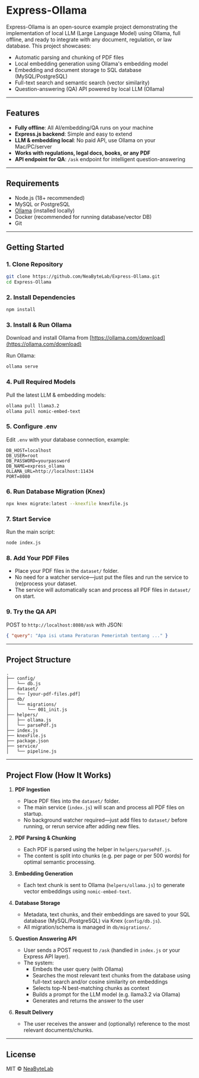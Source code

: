 # Express-Ollama

Express-Ollama is an open-source example project demonstrating the implementation of local LLM (Large Language Model) using Ollama, full offline, and ready to integrate with any document, regulation, or law database. This project showcases:

- Automatic parsing and chunking of PDF files
- Local embedding generation using Ollama's embedding model
- Embedding and document storage to SQL database (MySQL/PostgreSQL)
- Full-text search and semantic search (vector similarity)
- Question-answering (QA) API powered by local LLM (Ollama)

---

## Features

- **Fully offline**: All AI/embedding/QA runs on your machine
- **Express.js backend**: Simple and easy to extend
- **LLM & embedding local**: No paid API, use Ollama on your Mac/PC/server
- **Works with regulations, legal docs, books, or any PDF**
- **API endpoint for QA**: `/ask` endpoint for intelligent question-answering

---

## Requirements

- Node.js (18+ recommended)
- MySQL or PostgreSQL
- [Ollama](https://ollama.com/) (installed locally)
- Docker (recommended for running database/vector DB)
- Git

---

## Getting Started

### 1. Clone Repository

```bash
git clone https://github.com/NeaByteLab/Express-Ollama.git
cd Express-Ollama
```

### 2. Install Dependencies

```bash
npm install
```

### 3. Install & Run Ollama

Download and install Ollama from [https://ollama.com/download](https://ollama.com/download)

Run Ollama:

```bash
ollama serve
```

### 4. Pull Required Models

Pull the latest LLM & embedding models:

```bash
ollama pull llama3.2
ollama pull nomic-embed-text
```

### 5. Configure .env

Edit `.env` with your database connection, example:

```
DB_HOST=localhost
DB_USER=root
DB_PASSWORD=yourpassword
DB_NAME=express_ollama
OLLAMA_URL=http://localhost:11434
PORT=8080
```

### 6. Run Database Migration (Knex)

```bash
npx knex migrate:latest --knexfile knexfile.js
```

### 7. Start Service

Run the main script:

```bash
node index.js
```

### 8. Add Your PDF Files

- Place your PDF files in the `dataset/` folder.
- No need for a watcher service—just put the files and run the service to (re)process your dataset.
- The service will automatically scan and process all PDF files in `dataset/` on start.

### 9. Try the QA API

POST to `http://localhost:8080/ask` with JSON:

```json
{ "query": "Apa isi utama Peraturan Pemerintah tentang ..." }
```

---

## Project Structure

```
.
├── config/
│   └── db.js
├── dataset/
│   └── [your-pdf-files.pdf]
├── db/
│   └── migrations/
│       └── 001_init.js
├── helpers/
│   ├── ollama.js
│   └── parsePdf.js
├── index.js
├── knexFile.js
├── package.json
├── service/
│   └── pipeline.js
```

---

## Project Flow (How It Works)

1. **PDF Ingestion**

   - Place PDF files into the `dataset/` folder.
   - The main service (`index.js`) will scan and process all PDF files on startup.
   - No background watcher required—just add files to `dataset/` before running, or rerun service after adding new files.

2. **PDF Parsing & Chunking**

   - Each PDF is parsed using the helper in `helpers/parsePdf.js`.
   - The content is split into chunks (e.g. per page or per 500 words) for optimal semantic processing.

3. **Embedding Generation**

   - Each text chunk is sent to Ollama (`helpers/ollama.js`) to generate vector embeddings using `nomic-embed-text`.

4. **Database Storage**

   - Metadata, text chunks, and their embeddings are saved to your SQL database (MySQL/PostgreSQL) via Knex (`config/db.js`).
   - All migration/schema is managed in `db/migrations/`.

5. **Question Answering API**

   - User sends a POST request to `/ask` (handled in `index.js` or your Express API layer).
   - The system:
     - Embeds the user query (with Ollama)
     - Searches the most relevant text chunks from the database using full-text search and/or cosine similarity on embeddings
     - Selects top-N best-matching chunks as context
     - Builds a prompt for the LLM model (e.g. llama3.2 via Ollama)
     - Generates and returns the answer to the user

6. **Result Delivery**

   - The user receives the answer and (optionally) reference to the most relevant documents/chunks.

---

## License

MIT © [NeaByteLab](https://github.com/NeaByteLab)